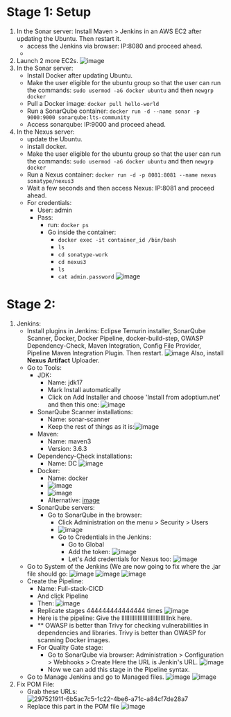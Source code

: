 # Stage 1: Setup

1) In the Sonar server:
   Install Maven > Jenkins in an AWS EC2 after updating the Ubuntu. Then restart it.
   - access the Jenkins via browser: IP:8080 and proceed ahead.
   - 
2) Launch 2 more EC2s.
   ![image](https://github.com/iemad/Learning-DevOps-2023/assets/17620076/ec24835f-0fca-47fa-af83-18813afd7116)
3) In the Sonar server:
   - Install Docker after updating Ubuntu.
   - Make the user eligible for the ubuntu group so that the user can run the commands: `sudo usermod -aG docker ubuntu` and then `newgrp docker`
   - Pull a Docker image: `docker pull hello-world`
   - Run a SonarQube container: `docker run -d --name sonar -p 9000:9000 sonarqube:lts-community`
   - Access sonarqube: IP:9000 and proceed ahead.
4) In the Nexus server:
   - update the Ubuntu.
   - install docker.
   - Make the user eligible for the ubuntu group so that the user can run the commands: `sudo usermod -aG docker ubuntu` and then `newgrp docker`
   - Run a Nexus container: `docker run -d -p 8081:8081 --name nexus sonatype/nexus3`
   - Wait a few seconds and then access Nexus: IP:8081 and proceed ahead.
   - For credentials:
       - User: admin
       - Pass:
         - run: `docker ps`
         - Go inside the container:
           - `docker exec -it container_id /bin/bash`
           - `ls`
           - `cd sonatype-work`
           - `cd nexus3`
           - `ls`
           - `cat admin.password`
           ![image](https://github.com/iemad/Learning-DevOps-2023/assets/17620076/1ee0340c-cce4-44e8-b6c0-38e9ab9823ae)


# Stage 2:
1) Jenkins:
   - Install plugins in Jenkins: Eclipse Temurin installer, SonarQube Scanner, Docker, Docker Pipeline, docker-build-step, OWASP Dependency-Check, Maven Integration, Config File Provider, Pipeline Maven Integration Plugin. Then restart.
     ![image](https://github.com/iemad/Learning-DevOps-2023/assets/17620076/8b1a2bde-bd9f-4044-8f6c-1023ad7d4691)
     Also, install **Nexus Artifact** Uploader.
   - Go to Tools:
     - JDK:
       - Name: jdk17
       - Mark Install automatically
       - Click on Add Installer and choose 'Install from adoptium.net' and then this one:
         ![image](https://github.com/iemad/Learning-DevOps-2023/assets/17620076/f796b983-e863-46fc-aed9-7e57a216ae26)
     - SonarQube Scanner installations:
       - Name: sonar-scanner
       - Keep the rest of things as it is:![image](https://github.com/iemad/Learning-DevOps-2023/assets/17620076/cafda604-449b-42be-b72d-8d3455c72d6d)
     - Maven:
       - Name: maven3
       - Version: 3.6.3
     - Dependency-Check installations:
       - Name: DC
         ![image](https://github.com/iemad/Learning-DevOps-2023/assets/17620076/fe6d9d89-f8d3-405b-b80b-64d68604916d)
     - Docker:
       - Name: docker
       - ![image](https://github.com/iemad/Learning-DevOps-2023/assets/17620076/e0321fc8-2645-4ee3-9730-ec872731a68a)
       - ![image](https://github.com/iemad/Learning-DevOps-2023/assets/17620076/6589aa14-a9d0-403f-9ccb-740f1512f49b)
       - Alternative: [image](https://github.com/iemad/Learning-DevOps-2023/assets/17620076/d7c6b23c-ec74-4615-b12e-d629b636869d)
     - SonarQube servers:
       - Go to SonarQube in the browser:
         - Click Administration on the menu > Security > Users
         - ![image](https://github.com/iemad/Learning-DevOps-2023/assets/17620076/139851b2-a4c2-4f51-ac09-a099bc070a9d)
         - Go to Credentials in the Jenkins:
           - Go to Global
           - Add the token:
             ![image](https://github.com/iemad/Learning-DevOps-2023/assets/17620076/6bd871b3-d447-467d-8a46-4ddf1a9bedeb)
           - Let's Add credentials for Nexus too:
             ![image](https://github.com/iemad/Learning-DevOps-2023/assets/17620076/d3a76cff-04ed-49cf-aaef-804f8e6712a2)
   - Go to System of the Jenkins (We are now going to fix where the .jar file should go:
     ![image](https://github.com/iemad/Learning-DevOps-2023/assets/17620076/e4130838-1724-4894-b0c3-6e6ce81d4190)
     ![image](https://github.com/iemad/Learning-DevOps-2023/assets/17620076/9d9b07e8-2859-4781-932f-51ef51bbfb7a)
     ![image](https://github.com/iemad/Learning-DevOps-2023/assets/17620076/9a7141f0-4138-4f08-99a8-c6f0964ab01d)
   - Create the Pipeline:
     - Name: Full-stack-CICD
     - And click Pipeline
     - Then: ![image](https://github.com/iemad/Learning-DevOps-2023/assets/17620076/d6cd2c50-2c40-4463-82af-8faf35ff768e)
     - Replicate stages 444444444444444 times
       ![image](https://github.com/iemad/Learning-DevOps-2023/assets/17620076/2c37842c-82de-4dc9-b370-c20cb088a714)
     - Here is the pipeline: Give the lIIIIIIIIIIIIIIIIIIIIIIIIIIIInk here.
     - ** OWASP is better than Trivy for checking vulnerabilities in dependencies and libraries. Trivy is better than OWASP for scanning Docker images.
     - For Quality Gate stage:
       - Go to SonarQube via browser: Administration > Configuration > Webhooks > Create
         Here the URL is Jenkin's URL.
         ![image](https://github.com/iemad/Learning-DevOps-2023/assets/17620076/c95f6beb-d7e6-47ed-b917-e336f95377fb)
       - Now we can add this stage in the Pipeline syntax. 
   - Go to Manage Jenkins and go to Managed files.
     ![image](https://github.com/iemad/Learning-DevOps-2023/assets/17620076/349810ed-9371-4907-b2fb-5e37756dd50b)
     ![image](https://github.com/iemad/Learning-DevOps-2023/assets/17620076/d947e1d2-d16c-42d3-b83b-1d26c447173e)
1) Fix POM File:
   - Grab these URLs:
     ![297521911-6b5ac7c5-1c22-4be6-a71c-a84cf7de28a7](https://github.com/iemad/Learning-DevOps-2023/assets/17620076/c88456df-2630-42f0-9578-66aa7d107e6a)
   - Replace this part in the POM file
     ![image](https://github.com/iemad/Learning-DevOps-2023/assets/17620076/186040a3-e078-432b-8e0c-1da6e715bde7)


   
        





























     
